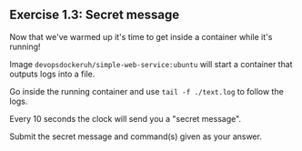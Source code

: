 ## Exercise 1.3: Secret message

Now that we've warmed up it's time to get inside a container while it's running!

Image `devopsdockeruh/simple-web-service:ubuntu` will start a container that outputs logs into a file.

Go inside the running container and use `tail -f ./text.log` to follow the logs.

Every 10 seconds the clock will send you a "secret message".

Submit the secret message and command(s) given as your answer.
